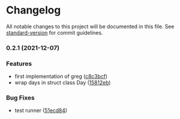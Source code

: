 # Changelog

All notable changes to this project will be documented in this file. See [standard-version](https://github.com/conventional-changelog/standard-version) for commit guidelines.

### 0.2.1 (2021-12-07)


### Features

* first implementation of greg ([c8c3bcf](https://github.com/therufa/calendar/commit/c8c3bcf2a0efcaba2a027e777d8d407c572c69c9))
* wrap days in struct class Day ([15812eb](https://github.com/therufa/calendar/commit/15812eb7c8ac9f295e45c0f13044189af9874dc1))


### Bug Fixes

* test runner ([51ecd84](https://github.com/therufa/calendar/commit/51ecd84635cb37e77c812f2339867912e2664721))
